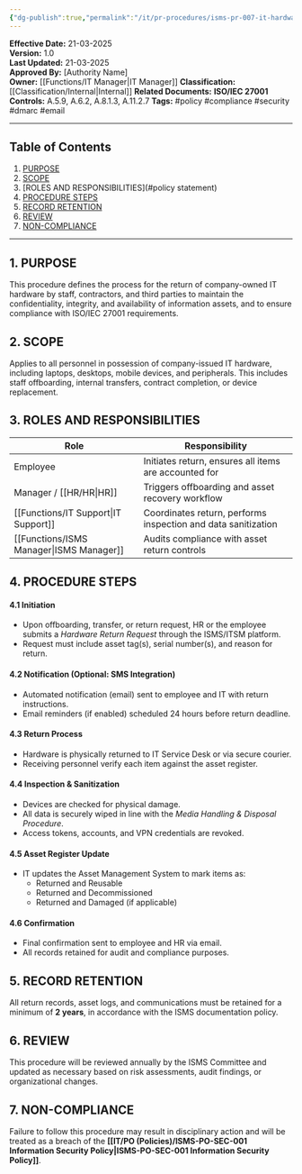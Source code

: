 ```yaml
---
{"dg-publish":true,"permalink":"/it/pr-procedures/isms-pr-007-it-hardware-return-procedure/","noteIcon":"default"}
---
```



 
**Effective Date:** 21-03-2025  
**Version:** 1.0  
**Last Updated:** 21-03-2025  
**Approved By:** [Authority Name]  
**Owner:** [[Functions/IT Manager\|IT Manager]]
**Classification:** [[Classification/Internal\|Internal]]
**Related Documents:**
**ISO/IEC 27001 Controls:** A.5.9, A.6.2, A.8.1.3, A.11.2.7
**Tags:** #policy #compliance  #security #dmarc #email

---

## **Table of Contents**  
1. [PURPOSE](#purpose)  
2. [SCOPE](#scope)  
3. [ROLES AND RESPONSIBILITIES](#policy statement)  
4. [PROCEDURE STEPS](#roles-and-responsibilities)  
5. [RECORD RETENTION](#dmarc)  
6. [REVIEW](#responsibilities)  
7. [NON-COMPLIANCE](#compliance)  

---

## **1. PURPOSE**  
This procedure defines the process for the return of company-owned IT hardware by staff, contractors, and third parties to maintain the confidentiality, integrity, and availability of information assets, and to ensure compliance with ISO/IEC 27001 requirements.
## **2. SCOPE**
Applies to all personnel in possession of company-issued IT hardware, including laptops, desktops, mobile devices, and peripherals. This includes staff offboarding, internal transfers, contract completion, or device replacement.

 ## **3. ROLES AND RESPONSIBILITIES**

| **Role**         | **Responsibility**                                            |
| ---------------- | ------------------------------------------------------------- |
| Employee         | Initiates return, ensures all items are accounted for         |
| Manager / [[HR/HR\|HR]] | Triggers offboarding and asset recovery workflow              |
| [[Functions/IT Support\|IT Support]]   | Coordinates return, performs inspection and data sanitization |
| [[Functions/ISMS Manager\|ISMS Manager]] | Audits compliance with asset return controls                  |
## **4. PROCEDURE STEPS**

#### 4.1 **Initiation**
- Upon offboarding, transfer, or return request, HR or the employee submits a _Hardware Return Request_ through the ISMS/ITSM platform.
- Request must include asset tag(s), serial number(s), and reason for return.
#### 4.2 **Notification (Optional: SMS Integration)**
- Automated notification (email) sent to employee and IT with return instructions.
- Email reminders (if enabled) scheduled 24 hours before return deadline.
#### 4.3 **Return Process**
- Hardware is physically returned to IT Service Desk or via secure courier.
- Receiving personnel verify each item against the asset register.
#### 4.4 **Inspection & Sanitization**
- Devices are checked for physical damage.
- All data is securely wiped in line with the _Media Handling & Disposal Procedure_.
- Access tokens, accounts, and VPN credentials are revoked.
#### 4.5 **Asset Register Update**
- IT updates the Asset Management System to mark items as:
    - Returned and Reusable
    - Returned and Decommissioned
    - Returned and Damaged (if applicable)
#### 4.6 **Confirmation**
- Final confirmation sent to employee and HR via email.
- All records retained for audit and compliance purposes.
## **5. RECORD RETENTION**  
All return records, asset logs, and communications must be retained for a minimum of **2 years**, in accordance with the ISMS documentation policy.
## **6. REVIEW**
This procedure will be reviewed annually by the ISMS Committee and updated as necessary based on risk assessments, audit findings, or organizational changes.
## **7. NON-COMPLIANCE**  
Failure to follow this procedure may result in disciplinary action and will be treated as a breach of the **[[IT/PO (Policies)/ISMS-PO-SEC-001 Information Security Policy\|ISMS-PO-SEC-001 Information Security Policy]]**.











